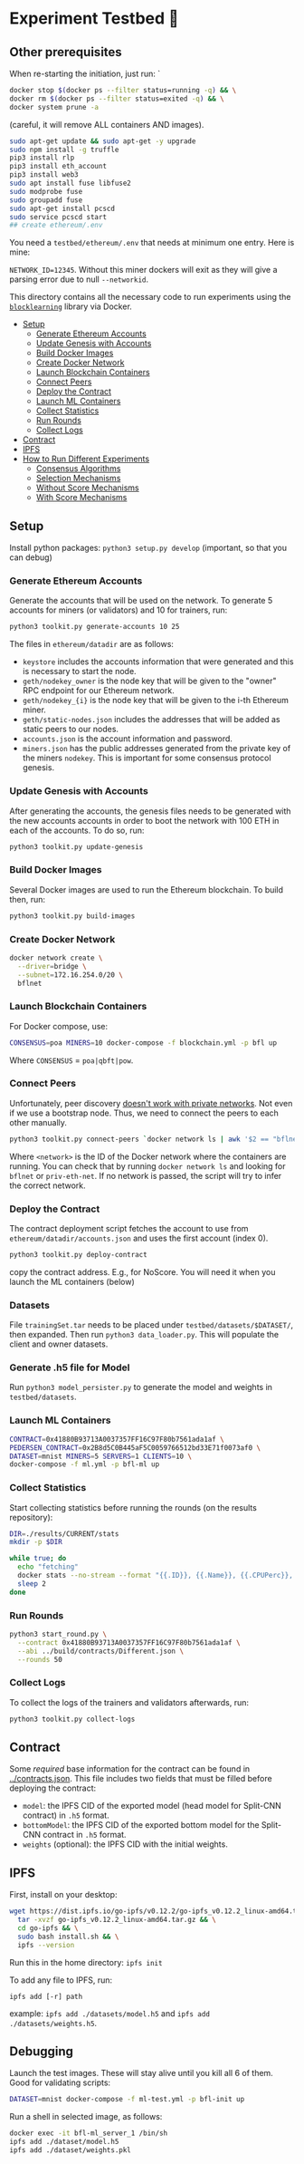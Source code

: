 # Experiment Testbed 🛌

## Other prerequisites

When re-starting the initiation, just run: `
```sh
docker stop $(docker ps --filter status=running -q) && \
docker rm $(docker ps --filter status=exited -q) && \
docker system prune -a
``` 


(careful, it will remove ALL containers AND images).

```sh
sudo apt-get update && sudo apt-get -y upgrade
sudo npm install -g truffle
pip3 install rlp
pip3 install eth_account
pip3 install web3
sudo apt install fuse libfuse2
sudo modprobe fuse
sudo groupadd fuse
sudo apt-get install pcscd
sudo service pcscd start
## create ethereum/.env

```

You need a `testbed/ethereum/.env` that needs at minimum one entry. Here is mine:

`NETWORK_ID=12345`. Without this miner dockers will exit as they will give a parsing error due to null `--networkid`.

This directory contains all the necessary code to run experiments using the [`blocklearning`](../blocklearning/) library via Docker.

- [Setup](#setup)
  - [Generate Ethereum Accounts](#generate-ethereum-accounts)
  - [Update Genesis with Accounts](#update-genesis-with-accounts)
  - [Build Docker Images](#build-docker-images)
  - [Create Docker Network](#create-docker-network)
  - [Launch Blockchain Containers](#launch-blockchain-containers)
  - [Connect Peers](#connect-peers)
  - [Deploy the Contract](#deploy-the-contract)
  - [Launch ML Containers](#launch-ml-containers)
  - [Collect Statistics](#collect-statistics)
  - [Run Rounds](#run-rounds)
  - [Collect Logs](#collect-logs)
- [Contract](#contract)
- [IPFS](#ipfs)
- [How to Run Different Experiments](#how-to-run-different-experiments)
  - [Consensus Algorithms](#consensus-algorithms)
  - [Selection Mechanisms](#selection-mechanisms)
  - [Without Score Mechanisms](#without-scoring-mechanisms)
  - [With Score Mechanisms](#with-scoring-mechanisms)

## Setup

Install python packages: `python3 setup.py develop` (important, so that you can debug)

### Generate Ethereum Accounts

Generate the accounts that will be used on the network. To generate 5 accounts for miners (or validators) and 10 for trainers, run:

```bash
python3 toolkit.py generate-accounts 10 25
```

The files in `ethereum/datadir` are as follows:

- `keystore` includes the accounts information that were generated and this is necessary to start the node.
- `geth/nodekey_owner` is the node key that will be given to the "owner" RPC endpoint for our Ethereum network.
- `geth/nodekey_{i}` is the node key that will be given to the i-th Ethereum miner.
- `geth/static-nodes.json` includes the addresses that will be added as static peers to our nodes.
- `accounts.json` is the account information and password.
- `miners.json` has the public addresses generated from the private key of the miners `nodekey`. This is important for some consensus protocol genesis.

### Update Genesis with Accounts

After generating the accounts, the genesis files needs to be generated with the new accounts accounts in order to boot the network with 100 ETH in each of the accounts. To do so, run:

```bash
python3 toolkit.py update-genesis
```

### Build Docker Images

Several Docker images are used to run the Ethereum blockchain. To build then, run:

```bash
python3 toolkit.py build-images
```

### Create Docker Network

```bash
docker network create \
  --driver=bridge \
  --subnet=172.16.254.0/20 \
  bflnet
```

### Launch Blockchain Containers

For Docker compose, use:

```bash
CONSENSUS=poa MINERS=10 docker-compose -f blockchain.yml -p bfl up
```

Where `CONSENSUS` = `poa|qbft|pow`.

### Connect Peers

Unfortunately, peer discovery [doesn't work with private networks](https://ethereum.stackexchange.com/questions/121380/private-network-nodes-cant-find-peers). Not even if we use a bootstrap node. Thus, we need to connect the peers to each other manually.

```bash
python3 toolkit.py connect-peers `docker network ls | awk '$2 == "bflnet" {print $1}'`
```

Where `<network>` is the ID of the Docker network where the containers are running. You can check that by running `docker network ls` and looking for `bflnet` or `priv-eth-net`. If no network is passed, the script will try to infer the correct network.

### Deploy the Contract

The contract deployment script fetches the account to use from `ethereum/datadir/accounts.json` and uses the first account (index 0).

```bash
python3 toolkit.py deploy-contract
```

copy the contract address. E.g., for NoScore. You will need it when you launch the ML containers (below)

### Datasets

File `trainingSet.tar` needs to be placed under `testbed/datasets/$DATASET/`, then expanded. Then run `python3 data_loader.py`.
This will populate the client and owner datasets.

### Generate .h5 file for Model

Run `python3 model_persister.py` to generate the model and weights in `testbed/datasets`.

### Launch ML Containers

```bash
CONTRACT=0x41880B93713A0037357FF16C97F80b7561ada1af \
PEDERSEN_CONTRACT=0x2B8d5C0B445aF5C0059766512bd33E71f0073af0 \
DATASET=mnist MINERS=5 SERVERS=1 CLIENTS=10 \
docker-compose -f ml.yml -p bfl-ml up
```

### Collect Statistics

Start collecting statistics before running the rounds (on the results repository):

```bash
DIR=./results/CURRENT/stats
mkdir -p $DIR

while true; do
  echo "fetching"
  docker stats --no-stream --format "{{.ID}}, {{.Name}}, {{.CPUPerc}}, {{.MemUsage}}, {{.MemPerc}}, {{.NetIO}}, {{.BlockIO}}" > $DIR/$(date '+%s').log
  sleep 2
done
```

### Run Rounds

```bash
python3 start_round.py \
  --contract 0x41880B93713A0037357FF16C97F80b7561ada1af \
  --abi ../build/contracts/Different.json \
  --rounds 50
```

### Collect Logs

To collect the logs of the trainers and validators afterwards, run:

```bash
python3 toolkit.py collect-logs
```

## Contract

Some *required* base information for the contract can be found in [../contracts.json](../contracts.json). This file includes two fields that must be filled before deploying the contract:

- `model`: the IPFS CID of the exported model (head model for Split-CNN contract) in `.h5` format.
- `bottomModel`: the IPFS CID of the exported bottom model for the Split-CNN contract in `.h5` format.
- `weights` (optional): the IPFS CID with the initial weights.

## IPFS

First, install on your desktop:
```sh
wget https://dist.ipfs.io/go-ipfs/v0.12.2/go-ipfs_v0.12.2_linux-amd64.tar.gz && \
  tar -xvzf go-ipfs_v0.12.2_linux-amd64.tar.gz && \
  cd go-ipfs && \
  sudo bash install.sh && \
  ipfs --version
```

Run this in the home directory: `ipfs init`

To add any file to IPFS, run:

```
ipfs add [-r] path
```
example: `ipfs add ./datasets/model.h5` and `ipfs add ./datasets/weights.h5`.


## Debugging

Launch the test images. These will stay alive until you kill all 6 of them. Good for validating scripts:

```bash
DATASET=mnist docker-compose -f ml-test.yml -p bfl-init up
```


Run a shell in selected image, as follows:

```sh
docker exec -it bfl-ml_server_1 /bin/sh
ipfs add ./dataset/model.h5
ipfs add ./dataset/weights.pkl
```
